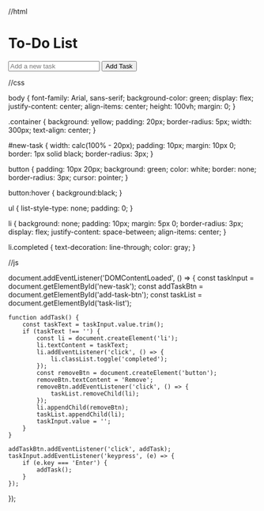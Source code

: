 //html 

<!DOCTYPE html>
<html lang="en">
<head>
    <meta charset="UTF-8">
    <meta name="viewport" content="width=device-width, initial-scale=1.0">
    <title>To-Do List</title>
    <link rel="stylesheet" href="styles.css">
</head>
<body >
    <div class="container">
        <h1>To-Do List</h1>
        <input type="text" id="new-task" placeholder="Add a new task">
        <button id="add-task-btn">Add Task</button>
        <ul id="task-list"></ul>
    </div>
    <script src="script.js"></script>
</body>
</html>


//css


body {
    font-family: Arial, sans-serif;
    background-color: green;
    display: flex;
    justify-content: center;
    align-items: center;
    height: 100vh;
    margin: 0;
}

.container {
    background: yellow;
    padding: 20px;
    border-radius: 5px;
    width: 300px;
    text-align: center;
}

#new-task {
    width: calc(100% - 20px);
    padding: 10px;
    margin: 10px 0;
    border: 1px solid black;
    border-radius: 3px;
}

button {
    padding: 10px 20px;
    background: green;
    color: white;
    border: none;
    border-radius: 3px;
    cursor: pointer;
}

button:hover {
    background:black;
}

ul {
    list-style-type: none;
    padding: 0;
}

li {
    background: none;
    padding: 10px;
    margin: 5px 0;
    border-radius: 3px;
    display: flex;
    justify-content: space-between;
    align-items: center;
}

li.completed {
    text-decoration: line-through;
    color: gray;
}


//js

document.addEventListener('DOMContentLoaded', () => {
    const taskInput = document.getElementById('new-task');
    const addTaskBtn = document.getElementById('add-task-btn');
    const taskList = document.getElementById('task-list');

    function addTask() {
        const taskText = taskInput.value.trim();
        if (taskText !== '') {
            const li = document.createElement('li');
            li.textContent = taskText;
            li.addEventListener('click', () => {
                li.classList.toggle('completed');
            });
            const removeBtn = document.createElement('button');
            removeBtn.textContent = 'Remove';
            removeBtn.addEventListener('click', () => {
                taskList.removeChild(li);
            });
            li.appendChild(removeBtn);
            taskList.appendChild(li);
            taskInput.value = '';
        }
    }

    addTaskBtn.addEventListener('click', addTask);
    taskInput.addEventListener('keypress', (e) => {
        if (e.key === 'Enter') {
            addTask();
        }
    });
});
